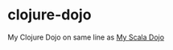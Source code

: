 # clojure-dojo
My Clojure Dojo on same line as [My Scala Dojo](https://github.com/sagarr/scala-dojo)
